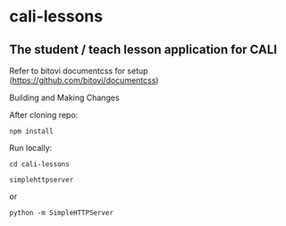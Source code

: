 # cali-lessons
## The student / teach lesson application for CALI

Refer to bitovi documentcss for setup (https://github.com/bitovi/documentcss)

Building and Making Changes

After cloning repo:

```npm install```

Run locally:

```cd cali-lessons```

```simplehttpserver```

or

```python -m SimpleHTTPServer```
